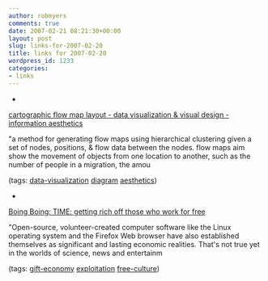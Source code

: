 ```yaml
---
author: robmyers
comments: true
date: 2007-02-21 08:21:30+00:00
layout: post
slug: links-for-2007-02-20
title: links for 2007-02-20
wordpress_id: 1233
categories:
- links
---
```


  

  *   


[cartographic flow map layout - data visualization & visual design - information aesthetics](http://infosthetics.com/archives/2007/02/cartographic_flow_map_layout.html)

  


"a method for generating flow maps using hierarchical clustering given a set of nodes, positions, & flow data between the nodes. flow maps aim show the movement of objects from one location to another, such as the number of people in a migration, the amou

  


(tags: [data-visualization](http://del.icio.us/robmyers/data-visualization) [diagram](http://del.icio.us/robmyers/diagram) [aesthetics](http://del.icio.us/robmyers/aesthetics))

  

  

  *   


[Boing Boing: TIME: getting rich off those who work for free](http://www.boingboing.net/2007/02/20/time_getting_rich_of.html)

  


"Open-source, volunteer-created computer software like the Linux operating system and the Firefox Web browser have also established themselves as significant and lasting economic realities. That's not true yet in the worlds of science, news and entertainm

  


(tags: [gift-economy](http://del.icio.us/robmyers/gift-economy) [exploitation](http://del.icio.us/robmyers/exploitation) [free-culture](http://del.icio.us/robmyers/free-culture))

  

  
  



